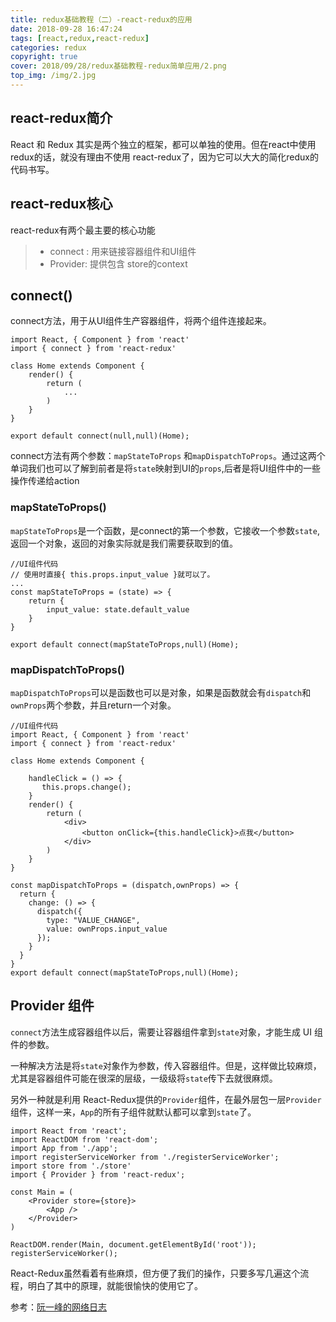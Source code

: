 ```yaml
---
title: redux基础教程（二）-react-redux的应用
date: 2018-09-28 16:47:24
tags: [react,redux,react-redux]
categories: redux
copyright: true
cover: 2018/09/28/redux基础教程-redux简单应用/2.png
top_img: /img/2.jpg
---
```


## react-redux简介

React 和 Redux 其实是两个独立的框架，都可以单独的使用。但在react中使用redux的话，就没有理由不使用 react-redux了，因为它可以大大的简化redux的代码书写。

## react-redux核心

react-redux有两个最主要的核心功能

> + connect : 用来链接容器组件和UI组件
> + Provider: 提供包含 store的context

## connect()

connect方法，用于从UI组件生产容器组件，将两个组件连接起来。

```react
import React, { Component } from 'react'
import { connect } from 'react-redux'

class Home extends Component {
    render() {
        return (
        	...
        )
    }
}
            
export default connect(null,null)(Home);
```

connect方法有两个参数：`mapStateToProps` 和`mapDispatchToProps`。通过这两个单词我们也可以了解到前者是将`state`映射到UI的`props`,后者是将UI组件中的一些操作传递给action

### mapStateToProps()

`mapStateToProps`是一个函数，是connect的第一个参数，它接收一个参数`state`,返回一个对象，返回的对象实际就是我们需要获取到的值。

```react
//UI组件代码
// 使用时直接{ this.props.input_value }就可以了。
...
const mapStateToProps = (state) => {
    return {
        input_value: state.default_value
    }
}
            
export default connect(mapStateToProps,null)(Home);
```

### mapDispatchToProps()

`mapDispatchToProps`可以是函数也可以是对象，如果是函数就会有`dispatch`和`ownProps`两个参数，并且return一个对象。

```react
//UI组件代码
import React, { Component } from 'react'
import { connect } from 'react-redux'

class Home extends Component {
    
    handleClick = () => {
       this.props.change();
    }
    render() {
        return (
        	<div>
            	<button onClick={this.handleClick}>点我</button>
            </div>
        )
    }
}

const mapDispatchToProps = (dispatch,ownProps) => {
  return {
    change: () => {
      dispatch({
        type: "VALUE_CHANGE",
        value: ownProps.input_value
      });
    }
  }
}         
export default connect(mapStateToProps,null)(Home);
```

## Provider 组件

`connect`方法生成容器组件以后，需要让容器组件拿到`state`对象，才能生成 UI 组件的参数。

一种解决方法是将`state`对象作为参数，传入容器组件。但是，这样做比较麻烦，尤其是容器组件可能在很深的层级，一级级将`state`传下去就很麻烦。

另外一种就是利用 React-Redux提供的`Provider`组件，在最外层包一层`Provider`组件，这样一来，`App`的所有子组件就默认都可以拿到`state`了。 

```react
import React from 'react';
import ReactDOM from 'react-dom';
import App from './app';
import registerServiceWorker from './registerServiceWorker';
import store from './store'
import { Provider } from 'react-redux';

const Main = (
    <Provider store={store}>
        <App />
    </Provider>
)

ReactDOM.render(Main, document.getElementById('root'));
registerServiceWorker();

```

React-Redux虽然看着有些麻烦，但方便了我们的操作，只要多写几遍这个流程，明白了其中的原理，就能很愉快的使用它了。

参考：[阮一峰的网络日志](http://www.ruanyifeng.com/blog/2016/09/redux_tutorial_part_three_react-redux.html)

